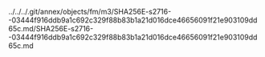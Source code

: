 ../../../.git/annex/objects/fm/m3/SHA256E-s2716--03444f916ddb9a1c692c329f88b83b1a21d016dce46656091f21e903109dd65c.md/SHA256E-s2716--03444f916ddb9a1c692c329f88b83b1a21d016dce46656091f21e903109dd65c.md